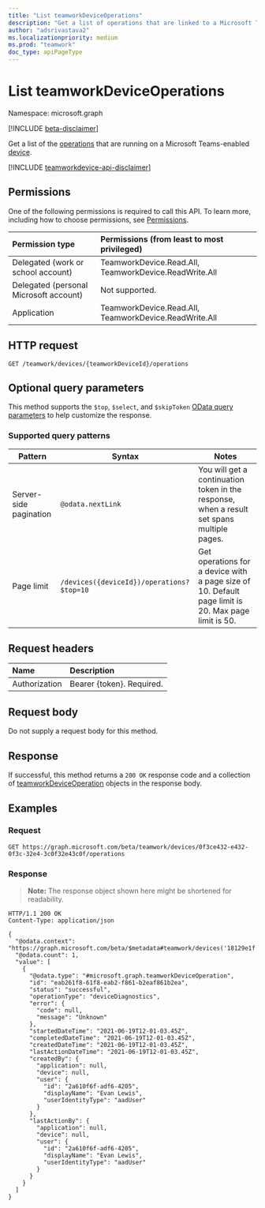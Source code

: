 ```yaml
---
title: "List teamworkDeviceOperations"
description: "Get a list of operations that are linked to a Microsoft Teams-enabled device."
author: "adsrivastava2"
ms.localizationpriority: medium
ms.prod: "teamwork"
doc_type: apiPageType
---
```


# List teamworkDeviceOperations
Namespace: microsoft.graph

[!INCLUDE [beta-disclaimer](../../includes/beta-disclaimer.md)]

Get a list of the [operations](../resources/teamworkdeviceoperation.md) that are running on a Microsoft Teams-enabled [device](../resources/teamworkdevice.md).

[!INCLUDE [teamworkdevice-api-disclaimer](../../includes/teamworkdevice-api-disclaimer.md)]

## Permissions
One of the following permissions is required to call this API. To learn more, including how to choose permissions, see [Permissions](/graph/permissions-reference).

|Permission type|Permissions (from least to most privileged)|
|:---|:---|
|Delegated (work or school account)|TeamworkDevice.Read.All, TeamworkDevice.ReadWrite.All|
|Delegated (personal Microsoft account)|Not supported.|
|Application|TeamworkDevice.Read.All, TeamworkDevice.ReadWrite.All|

## HTTP request

<!-- {
  "blockType": "ignored"
}
-->
``` http
GET /teamwork/devices/{teamworkDeviceId}/operations
```

## Optional query parameters
This method supports the `$top`, `$select`, and `$skipToken` [OData query parameters](/graph/query-parameters) to help customize the response.

### Supported query patterns

| Pattern                | Syntax                                 | Notes |
| ---------------------- | -------------------------------------- | ----- |
| Server-side pagination | `@odata.nextLink`                      | You will get a continuation token in the response, when a result set spans multiple pages. |
| Page limit                 | `/devices({deviceId})/operations?$top=10` | Get operations for a device with a page size of 10. Default page limit is 20. Max page limit is 50. |

## Request headers
|Name|Description|
|:---|:---|
|Authorization|Bearer {token}. Required.|

## Request body
Do not supply a request body for this method.

## Response

If successful, this method returns a `200 OK` response code and a collection of [teamworkDeviceOperation](../resources/teamworkdeviceoperation.md) objects in the response body.

## Examples

### Request

<!-- {
  "blockType": "request",
  "name": "list_teamworkdeviceoperation"
}
-->
``` http
GET https://graph.microsoft.com/beta/teamwork/devices/0f3ce432-e432-0f3c-32e4-3c0f32e43c0f/operations
```
### Response

>**Note:** The response object shown here might be shortened for readability.
<!-- {
  "blockType": "response",
  "truncated": true,
  "@odata.type": "microsoft.graph.teamworkDeviceOperation",
  "isCollection": true
}
-->
``` http
HTTP/1.1 200 OK
Content-Type: application/json

{
  "@odata.context": "https://graph.microsoft.com/beta/$metadata#teamwork/devices('18129e1f')/operations",
  "@odata.count": 1,
  "value": [
    {
      "@odata.type": "#microsoft.graph.teamworkDeviceOperation",
      "id": "eab261f8-61f8-eab2-f861-b2eaf861b2ea",
      "status": "successful",
      "operationType": "deviceDiagnostics",
      "error": {
        "code": null,
        "message": "Unknown"
      },
      "startedDateTime": "2021-06-19T12-01-03.45Z",
      "completedDateTime": "2021-06-19T12-01-03.45Z",
      "createdDateTime": "2021-06-19T12-01-03.45Z",
      "lastActionDateTime": "2021-06-19T12-01-03.45Z",
      "createdBy": {
        "application": null,
        "device": null,
        "user": {
          "id": "2a610f6f-adf6-4205",
          "displayName": "Evan Lewis",
          "userIdentityType": "aadUser"
        }
      },
      "lastActionBy": {
        "application": null,
        "device": null,
        "user": {
          "id": "2a610f6f-adf6-4205",
          "displayName": "Evan Lewis",
          "userIdentityType": "aadUser"
        }
      }
    }
  ]
}
```

